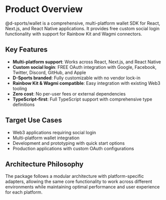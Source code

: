 # Product Overview

@d-sports/wallet is a comprehensive, multi-platform wallet SDK for React, Next.js, and React Native applications. It provides free custom social login functionality with support for Rainbow Kit and Wagmi connectors.

## Key Features

- **Multi-platform support**: Works across React, Next.js, and React Native
- **Custom social login**: FREE OAuth integration with Google, Facebook, Twitter, Discord, GitHub, and Apple
- **D-Sports branded**: Fully customizable with no vendor lock-in
- **Rainbow Kit & Wagmi compatible**: Easy integration with existing Web3 tooling
- **Zero cost**: No per-user fees or external dependencies
- **TypeScript-first**: Full TypeScript support with comprehensive type definitions

## Target Use Cases

- Web3 applications requiring social login
- Multi-platform wallet integration
- Development and prototyping with quick start options
- Production applications with custom OAuth configurations

## Architecture Philosophy

The package follows a modular architecture with platform-specific adapters, allowing the same core functionality to work across different environments while maintaining optimal performance and user experience for each platform.